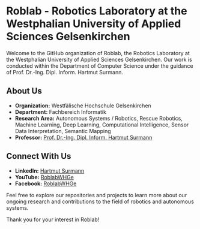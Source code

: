 
# Roblab - Robotics Laboratory at the Westphalian University of Applied Sciences Gelsenkirchen

Welcome to the GitHub organization of Roblab, the Robotics Laboratory at the Westphalian University of Applied Sciences Gelsenkirchen. Our work is conducted within the Department of Computer Science under the guidance of Prof. Dr.-Ing. Dipl. Inform. Hartmut Surmann.

## About Us

- **Organization:** Westfälische Hochschule Gelsenkirchen
- **Department:** Fachbereich Informatik
- **Research Area:** Autonomous Systems / Robotics, Rescue Robotics, Machine Learning, Deep Learning, Computational Intelligence, Sensor Data Interpretation, Semantic Mapping
- **Professor:** [Prof. Dr.-Ing. Dipl. Inform. Hartmut Surmann](https://www.w-hs.de/service/informationen-zur-person/person/surmann/)


## Connect With Us

- **LinkedIn:** [Hartmut Surmann](https://www.linkedin.com/in/hartmut-surmann-522491)
- **YouTube:** [RoblabWHGe](https://www.youtube.com/@RoblabFhGe)
- **Facebook:** [RoblabWHGe](https://www.facebook.com/robotat.roblabwhge)

Feel free to explore our repositories and projects to learn more about our ongoing research and contributions to the field of robotics and autonomous systems.

Thank you for your interest in Roblab!
